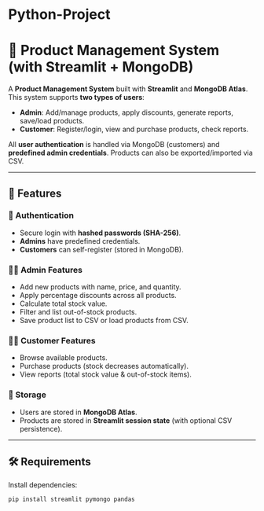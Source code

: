# Python-Project

# 🛒 Product Management System (with Streamlit + MongoDB)  

A **Product Management System** built with **Streamlit** and **MongoDB Atlas**.  
This system supports **two types of users**:  

- **Admin**: Add/manage products, apply discounts, generate reports, save/load products.  
- **Customer**: Register/login, view and purchase products, check reports.  

All **user authentication** is handled via MongoDB (customers) and **predefined admin credentials**. Products can also be exported/imported via CSV.  

---

## 🚀 Features  

### 🔑 Authentication  
- Secure login with **hashed passwords (SHA-256)**.  
- **Admins** have predefined credentials.  
- **Customers** can self-register (stored in MongoDB).  

### 👨‍💼 Admin Features  
- Add new products with name, price, and quantity.  
- Apply percentage discounts across all products.  
- Calculate total stock value.  
- Filter and list out-of-stock products.  
- Save product list to CSV or load products from CSV.  

### 👩‍💻 Customer Features  
- Browse available products.  
- Purchase products (stock decreases automatically).  
- View reports (total stock value & out-of-stock items).  

### 💾 Storage  
- Users are stored in **MongoDB Atlas**.  
- Products are stored in **Streamlit session state** (with optional CSV persistence).  

---

## 🛠️ Requirements  

Install dependencies:  

```bash
pip install streamlit pymongo pandas
